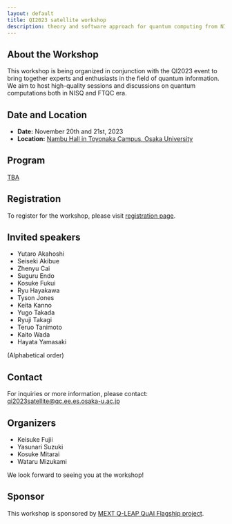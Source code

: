 ```yaml
---
layout: default
title: QI2023 satellite workshop
description: theory and software approach for quantum computing from NISQ to FTQC
---
```


## About the Workshop

This workshop is being organized in conjunction with the QI2023 event to bring together experts and enthusiasts in the field of quantum information. We aim to host high-quality sessions and discussions on quantum computations both in NISQ and FTQC era.

## Date and Location

- **Date:** November 20th and 21st, 2023
- **Location:** [Nambu Hall in Toyonaka Campus, Osaka University](https://maps.app.goo.gl/3UcKwJ8d4n6vQU2QA)

## Program

[TBA](program.html)

## Registration

To register for the workshop, please visit [registration page](https://docs.google.com/forms/d/e/1FAIpQLSfleazSdFvpIHLL7mWfi-Ec2-5hPY4yCZAu98Spla0iLrl5Yg/viewform?usp=sharing).

## Invited speakers

- Yutaro Akahoshi
- Seiseki Akibue
- Zhenyu Cai
- Suguru Endo
- Kosuke Fukui
- Ryu Hayakawa
- Tyson Jones
- Keita Kanno
- Yugo Takada
- Ryuji Takagi
- Teruo Tanimoto
- Kaito Wada
- Hayata Yamasaki

(Alphabetical order)

## Contact

For inquiries or more information, please contact: qi2023satellite@qc.ee.es.osaka-u.ac.jp


## Organizers

- Keisuke Fujii
- Yasunari Suzuki
- Kosuke Mitarai
- Wataru Mizukami

We look forward to seeing you at the workshop!

## Sponsor
This workshop is sponsored by [MEXT Q-LEAP QuAI Flagship project](https://qleap-qai.jp/). 
